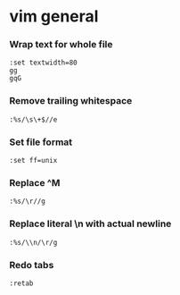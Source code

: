 # vim general

### Wrap text for whole file

```
:set textwidth=80
gg
gqG
```
### Remove trailing whitespace

```
:%s/\s\+$//e
```

### Set file format

```
:set ff=unix
```

### Replace ^M

```
:%s/\r//g
```

### Replace literal \n with actual newline

```
:%s/\\n/\r/g
```

### Redo tabs
```
:retab
```
